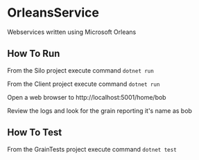 # OrleansService
Webservices written using Microsoft Orleans

## How To Run
From the Silo project execute command `dotnet run`

From the Client project execute command `dotnet run`

Open a web browser to http://localhost:5001/home/bob

Review the logs and look for the grain reporting it's name as bob

## How To Test
From the GrainTests project execute command `dotnet test`
